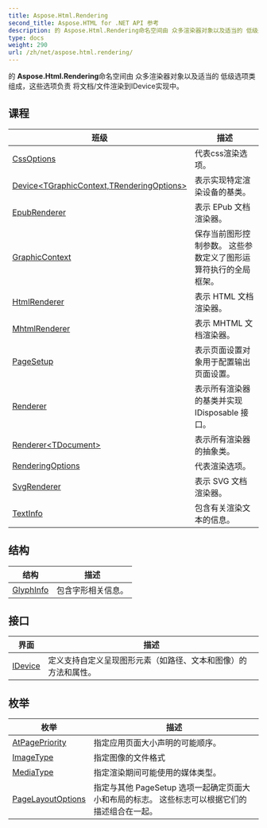 ```yaml
---
title: Aspose.Html.Rendering
second_title: Aspose.HTML for .NET API 参考
description: 的 Aspose.Html.Rendering命名空间由 众多渲染器对象以及适当的 低级选项类组成这些选项负责 将文档/文件渲染到IDevice实现中
type: docs
weight: 290
url: /zh/net/aspose.html.rendering/
---
```

的 **Aspose.Html.Rendering**命名空间由 众多渲染器对象以及适当的 低级选项类组成，这些选项负责 将文档/文件渲染到IDevice实现中。

## 课程

| 班级 | 描述 |
| --- | --- |
| [CssOptions](./cssoptions/) | 代表css渲染选项。 |
| [Device&lt;TGraphicContext,TRenderingOptions&gt;](./device-2/) | 表示实现特定渲染设备的基类。 |
| [EpubRenderer](./epubrenderer/) | 表示 EPub 文档渲染器。 |
| [GraphicContext](./graphiccontext/) | 保存当前图形控制参数。 这些参数定义了图形运算符执行的全局框架。 |
| [HtmlRenderer](./htmlrenderer/) | 表示 HTML 文档渲染器。 |
| [MhtmlRenderer](./mhtmlrenderer/) | 表示 MHTML 文档渲染器。 |
| [PageSetup](./pagesetup/) | 表示页面设置对象用于配置输出页面设置。 |
| [Renderer](./renderer/) | 表示所有渲染器的基类并实现 IDisposable 接口。 |
| [Renderer&lt;TDocument&gt;](./renderer-1/) | 表示所有渲染器的抽象类。 |
| [RenderingOptions](./renderingoptions/) | 代表渲染选项。 |
| [SvgRenderer](./svgrenderer/) | 表示 SVG 文档渲染器。 |
| [TextInfo](./textinfo/) | 包含有关渲染文本的信息。 |
## 结构

| 结构 | 描述 |
| --- | --- |
| [GlyphInfo](./glyphinfo/) | 包含字形相关信息。 |
## 接口

| 界面 | 描述 |
| --- | --- |
| [IDevice](./idevice/) | 定义支持自定义呈现图形元素（如路径、文本和图像）的方法和属性。 |
## 枚举

| 枚举 | 描述 |
| --- | --- |
| [AtPagePriority](./atpagepriority/) | 指定应用页面大小声明的可能顺序。 |
| [ImageType](./imagetype/) | 指定图像的文件格式 |
| [MediaType](./mediatype/) | 指定渲染期间可能使用的媒体类型。 |
| [PageLayoutOptions](./pagelayoutoptions/) | 指定与其他 PageSetup 选项一起确定页面大小和布局的标志。 这些标志可以根据它们的描述组合在一起。 |


